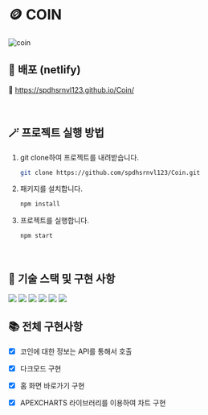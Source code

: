 # 🪙 COIN

![coin](https://user-images.githubusercontent.com/83896466/214843826-cf62d8e6-5703-462b-beac-6371578b3444.gif)

## 🚀 배포 (netlify)
🔗 https://spdhsrnvl123.github.io/Coin/

<br>

## 🪄 프로젝트 실행 방법
1. git clone하여 프로젝트를 내려받습니다.
    ```bash
    git clone https://github.com/spdhsrnvl123/Coin.git
    ```
2. 패키지를 설치합니다.
    ```bash
    npm install
    ```
3. 프로젝트를 실행합니다.
    ```bash
    npm start
    ```

<br>

## 🧰 기술 스택 및 구현 사항
<div display:"flex">
  <img src="https://img.shields.io/badge/html5-E34F26?style=for-the-badge&logo=html5&logoColor=white">
  <img src="https://img.shields.io/badge/css-1572B6?style=for-the-badge&logo=css3&logoColor=white">
  <img src="https://img.shields.io/badge/javascript-F7DF1E?style=for-the-badge&logo=javascript&logoColor=black">
  <img src="https://img.shields.io/badge/react-61DAFB?style=for-the-badge&logo=react&logoColor=black">
<img src="https://img.shields.io/badge/TypeScript-3178C6?style=for-the-badge&logo=TypeScript&logoColor=white">
<img src="https://img.shields.io/badge/React Query-FF4154?style=for-the-badge&logo=React Query&logoColor=white">
</div>


## 📚 전체 구현사항
- [x] 코인에 대한 정보는 API를 통해서 호출
- [x] 다크모드 구현
- [x] 홈 화면 바로가기 구현
- [x] APEXCHARTS 라이브러리를 이용하여 차트 구현


